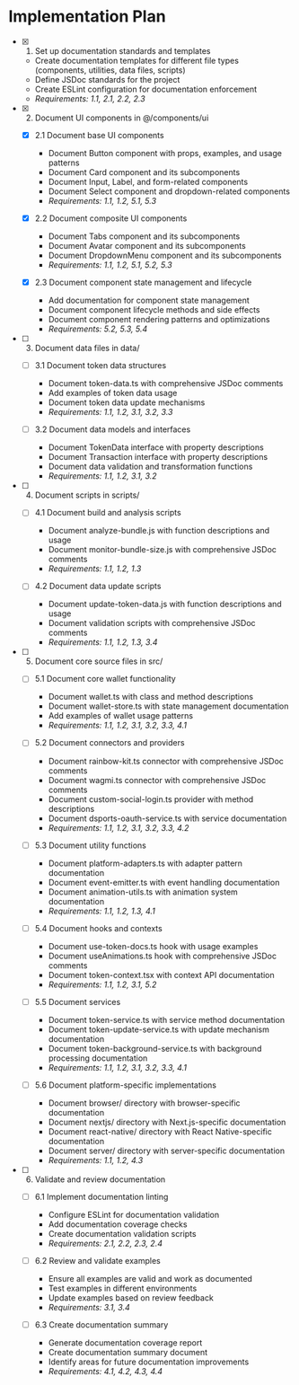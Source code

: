 # Implementation Plan

- [x] 1. Set up documentation standards and templates

  - Create documentation templates for different file types (components, utilities, data files, scripts)
  - Define JSDoc standards for the project
  - Create ESLint configuration for documentation enforcement
  - _Requirements: 1.1, 2.1, 2.2, 2.3_

- [x] 2. Document UI components in @/components/ui


  - [x] 2.1 Document base UI components

    - Document Button component with props, examples, and usage patterns
    - Document Card component and its subcomponents
    - Document Input, Label, and form-related components
    - Document Select component and dropdown-related components
    - _Requirements: 1.1, 1.2, 5.1, 5.3_

  - [x] 2.2 Document composite UI components

    - Document Tabs component and its subcomponents
    - Document Avatar component and its subcomponents
    - Document DropdownMenu component and its subcomponents
    - _Requirements: 1.1, 1.2, 5.1, 5.2, 5.3_

  - [x] 2.3 Document component state management and lifecycle

    - Add documentation for component state management
    - Document component lifecycle methods and side effects
    - Document component rendering patterns and optimizations
    - _Requirements: 5.2, 5.3, 5.4_

- [ ] 3. Document data files in data/

  - [ ] 3.1 Document token data structures

    - Document token-data.ts with comprehensive JSDoc comments
    - Add examples of token data usage
    - Document token data update mechanisms
    - _Requirements: 1.1, 1.2, 3.1, 3.2, 3.3_

  - [ ] 3.2 Document data models and interfaces
    - Document TokenData interface with property descriptions
    - Document Transaction interface with property descriptions
    - Document data validation and transformation functions
    - _Requirements: 1.1, 1.2, 3.1, 3.2_

- [ ] 4. Document scripts in scripts/

  - [ ] 4.1 Document build and analysis scripts

    - Document analyze-bundle.js with function descriptions and usage
    - Document monitor-bundle-size.js with comprehensive JSDoc comments
    - _Requirements: 1.1, 1.2, 1.3_

  - [ ] 4.2 Document data update scripts
    - Document update-token-data.js with function descriptions and usage
    - Document validation scripts with comprehensive JSDoc comments
    - _Requirements: 1.1, 1.2, 1.3, 3.4_

- [ ] 5. Document core source files in src/

  - [ ] 5.1 Document core wallet functionality

    - Document wallet.ts with class and method descriptions
    - Document wallet-store.ts with state management documentation
    - Add examples of wallet usage patterns
    - _Requirements: 1.1, 1.2, 3.1, 3.2, 3.3, 4.1_

  - [ ] 5.2 Document connectors and providers

    - Document rainbow-kit.ts connector with comprehensive JSDoc comments
    - Document wagmi.ts connector with comprehensive JSDoc comments
    - Document custom-social-login.ts provider with method descriptions
    - Document dsports-oauth-service.ts with service documentation
    - _Requirements: 1.1, 1.2, 3.1, 3.2, 3.3, 4.2_

  - [ ] 5.3 Document utility functions

    - Document platform-adapters.ts with adapter pattern documentation
    - Document event-emitter.ts with event handling documentation
    - Document animation-utils.ts with animation system documentation
    - _Requirements: 1.1, 1.2, 1.3, 4.1_

  - [ ] 5.4 Document hooks and contexts

    - Document use-token-docs.ts hook with usage examples
    - Document useAnimations.ts hook with comprehensive JSDoc comments
    - Document token-context.tsx with context API documentation
    - _Requirements: 1.1, 1.2, 3.1, 5.2_

  - [ ] 5.5 Document services

    - Document token-service.ts with service method documentation
    - Document token-update-service.ts with update mechanism documentation
    - Document token-background-service.ts with background processing documentation
    - _Requirements: 1.1, 1.2, 3.1, 3.2, 3.3, 4.1_

  - [ ] 5.6 Document platform-specific implementations
    - Document browser/ directory with browser-specific documentation
    - Document nextjs/ directory with Next.js-specific documentation
    - Document react-native/ directory with React Native-specific documentation
    - Document server/ directory with server-specific documentation
    - _Requirements: 1.1, 1.2, 4.3_

- [ ] 6. Validate and review documentation

  - [ ] 6.1 Implement documentation linting

    - Configure ESLint for documentation validation
    - Add documentation coverage checks
    - Create documentation validation scripts
    - _Requirements: 2.1, 2.2, 2.3, 2.4_

  - [ ] 6.2 Review and validate examples

    - Ensure all examples are valid and work as documented
    - Test examples in different environments
    - Update examples based on review feedback
    - _Requirements: 3.1, 3.4_

  - [ ] 6.3 Create documentation summary
    - Generate documentation coverage report
    - Create documentation summary document
    - Identify areas for future documentation improvements
    - _Requirements: 4.1, 4.2, 4.3, 4.4_
